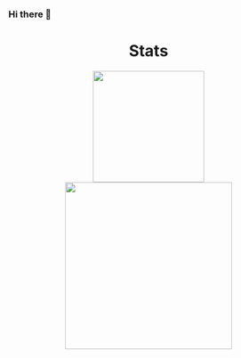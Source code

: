 ### Hi there 👋

<div align="center">
    <h1>Stats</h1>
    <a href = "https://github.com/archmans/">
        <img src="https://github-readme-stats.vercel.app/api?username=archmans&hide=issues&count_private=true&show_icons=true&theme=tokyonight" height=200/>
        <br>
        <img src="https://github-readme-stats.vercel.app/api/top-langs/?username=archmans&layout=pie&theme=tokyonight&langs_count=10&exclude_repo=probstat" width=300/>
    </a>
</div>
